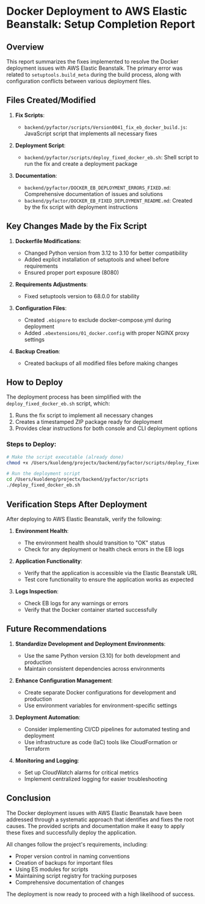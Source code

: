 # Docker Deployment to AWS Elastic Beanstalk: Setup Completion Report

## Overview

This report summarizes the fixes implemented to resolve the Docker deployment issues with AWS Elastic Beanstalk. The primary error was related to `setuptools.build_meta` during the build process, along with configuration conflicts between various deployment files.

## Files Created/Modified

1. **Fix Scripts**:
   - `backend/pyfactor/scripts/Version0041_fix_eb_docker_build.js`: JavaScript script that implements all necessary fixes
   
2. **Deployment Script**:
   - `backend/pyfactor/scripts/deploy_fixed_docker_eb.sh`: Shell script to run the fix and create a deployment package

3. **Documentation**:
   - `backend/pyfactor/DOCKER_EB_DEPLOYMENT_ERRORS_FIXED.md`: Comprehensive documentation of issues and solutions
   - `backend/pyfactor/DOCKER_EB_FIXED_DEPLOYMENT_README.md`: Created by the fix script with deployment instructions

## Key Changes Made by the Fix Script

1. **Dockerfile Modifications**:
   - Changed Python version from 3.12 to 3.10 for better compatibility
   - Added explicit installation of setuptools and wheel before requirements
   - Ensured proper port exposure (8080)

2. **Requirements Adjustments**:
   - Fixed setuptools version to 68.0.0 for stability

3. **Configuration Files**:
   - Created `.ebignore` to exclude docker-compose.yml during deployment
   - Added `.ebextensions/01_docker.config` with proper NGINX proxy settings

4. **Backup Creation**:
   - Created backups of all modified files before making changes

## How to Deploy

The deployment process has been simplified with the `deploy_fixed_docker_eb.sh` script, which:

1. Runs the fix script to implement all necessary changes
2. Creates a timestamped ZIP package ready for deployment
3. Provides clear instructions for both console and CLI deployment options

### Steps to Deploy:

```bash
# Make the script executable (already done)
chmod +x /Users/kuoldeng/projectx/backend/pyfactor/scripts/deploy_fixed_docker_eb.sh

# Run the deployment script
cd /Users/kuoldeng/projectx/backend/pyfactor/scripts
./deploy_fixed_docker_eb.sh
```

## Verification Steps After Deployment

After deploying to AWS Elastic Beanstalk, verify the following:

1. **Environment Health**:
   - The environment health should transition to "OK" status
   - Check for any deployment or health check errors in the EB logs

2. **Application Functionality**:
   - Verify that the application is accessible via the Elastic Beanstalk URL
   - Test core functionality to ensure the application works as expected

3. **Logs Inspection**:
   - Check EB logs for any warnings or errors
   - Verify that the Docker container started successfully

## Future Recommendations

1. **Standardize Development and Deployment Environments**:
   - Use the same Python version (3.10) for both development and production
   - Maintain consistent dependencies across environments

2. **Enhance Configuration Management**:
   - Create separate Docker configurations for development and production
   - Use environment variables for environment-specific settings

3. **Deployment Automation**:
   - Consider implementing CI/CD pipelines for automated testing and deployment
   - Use infrastructure as code (IaC) tools like CloudFormation or Terraform

4. **Monitoring and Logging**:
   - Set up CloudWatch alarms for critical metrics
   - Implement centralized logging for easier troubleshooting

## Conclusion

The Docker deployment issues with AWS Elastic Beanstalk have been addressed through a systematic approach that identifies and fixes the root causes. The provided scripts and documentation make it easy to apply these fixes and successfully deploy the application.

All changes follow the project's requirements, including:
- Proper version control in naming conventions
- Creation of backups for important files
- Using ES modules for scripts
- Maintaining script registry for tracking purposes
- Comprehensive documentation of changes

The deployment is now ready to proceed with a high likelihood of success.
